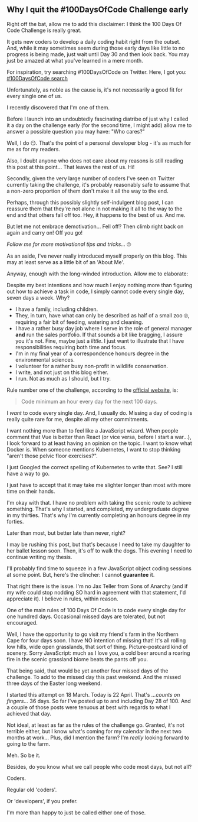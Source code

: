 ## Why I quit the #100DaysOfCode Challenge early

Right off the bat, allow me to add this disclaimer: I think the 100 Days Of Code Challenge is really great. 

It gets new coders to develop a daily coding habit right from the outset. And, while it may sometimes seem during those early days like little to no progress is being made, just wait until Day 30 and then look back. You may just be amazed at what you've learned in a mere month.

For inspiration, try searching #100DaysOfCode on Twitter. Here, I got you: [#100DaysOfCode search](https://twitter.com/search?q=%23100daysofcode&src=typed_query)

Unfortunately, as noble as the cause is, it's not necessarily a good fit for every single one of us.

I recently discovered that I'm one of them.

Before I launch into an undoubtedly fascinating diatribe of just why I called it a day on the challenge early (for the second time, I might add) allow me to answer a possible question you may have: "Who cares?"

Well, I do 😏. That's the point of a personal developer blog - it's as much for me as for my readers.

Also, I doubt anyone who does not care about my reasons is still reading this post at this point... That leaves the rest of us. Hi!

Secondly, given the very large number of coders I've seen on Twitter currently taking the challenge, it's probably reasonably safe to assume that a non-zero proportion of them don't make it all the way to the end.

Perhaps, through this possibly slightly self-indulgent blog post, I can reassure them that they're not alone in not making it all to the way to the end and that others fall off too. Hey, it happens to the best of us. And me.

But let me not embrace demotivation... Fell off? Then climb right back on again and carry on! Off you go!

*Follow me for more motivational tips and tricks...* 🙄

As an aside, I've never really introduced myself properly on this blog. This may at least serve as a little bit of an 'About Me'.

Anyway, enough with the long-winded introduction. Allow me to elaborate:

Despite my best intentions and how much I enjoy nothing more than figuring out how to achieve a task in code, I simply cannot code every single day, seven days a week. Why?

* I have a family, including children.
* They, in turn, have what can only be described as half of a small zoo 🙄, requiring a fair bit of feeding, watering and cleaning.
* I have a rather busy day job where I serve in the role of general manager **and** run the sales portfolio. If that sounds a bit like bragging, I assure you it's not. Fine, maybe just a *little*. I just want to illustrate that I have responsibilities requiring both time and focus. 
* I'm in my final year of a correspondence honours degree in the environmental sciences. 
* I volunteer for a rather busy non-profit in wildlife conservation. 
* I write, and not just on this blog either. 
* I run. Not as much as I should, but I try.

Rule number one of the challenge, according to the [official website](https://www.100daysofcode.com/rules/), is:
> Code minimum an hour every day for the next 100 days.

I *want* to code every single day. And, I usually do. Missing a day of coding is really quite rare for me, despite all my other commitments.

I want nothing more than to feel like a JavaScript wizard. When people comment that Vue is better than React (or vice versa, before I start a war...), I look forward to at least having an opinion on the topic. I want to know what Docker is. When someone mentions Kubernetes, I want to stop thinking "aren't those pelvic floor exercises?".

I just Googled the correct spelling of Kubernetes to write that. See? I still have a way to go.

I just have to accept that it may take me slighter longer than most with more time on their hands.

I'm okay with that. I have no problem with taking the scenic route to achieve something. That's why I started, and completed, my undergraduate degree in my thirties. That's why I'm currently completing an honours degree in my forties.

Later than most, but better late than never, right?

I may be rushing this post, but that's because I need to take my daughter to her ballet lesson soon. Then, it's off to walk the dogs. This evening I need to continue writing my thesis.

I'll probably find time to squeeze in a few JavaScript object coding sessions at some point. But, here's the clincher: I cannot **guarantee** it. 

That right there is the issue. I'm no Jax Teller from Sons of Anarchy (and if my wife could stop nodding SO hard in agreement with that statement, I'd appreciate it). I believe in rules, within reason.

One of the main rules of 100 Days Of Code is to code every single day for one hundred days. Occasional missed days are tolerated, but not encouraged.

Well, I have the opportunity to go visit my friend's farm in the Northern Cape for four days soon. I have NO intention of missing that! It's all rolling low hills, wide open grasslands, that sort of thing. Picture-postcard kind of scenery. Sorry JavaScript: much as I love you, a cold beer around a roaring fire in the scenic grassland biome beats the pants off you.

That being said, that would be yet another four missed days of the challenge. To add to the missed day this past weekend. And the missed three days of the Easter long weekend.

I started this attempt on 18 March. Today is 22 April. That's *...counts on fingers...* 36 days. So far I've posted up to and including Day 28 of 100. And a couple of those posts were tenuous at best with regards to what I achieved that day.

Not ideal, at least as far as the rules of the challenge go. Granted, it's not terrible either, but I know what's coming for my calendar in the next two months at work... Plus, did I mention the farm? I'm *really* looking forward to going to the farm.

Meh. So be it.

Besides, do you know what we call people who code most days, but not all?

Coders. 

Regular old 'coders'.

Or 'developers', if you prefer.

I'm more than happy to just be called either one of those.